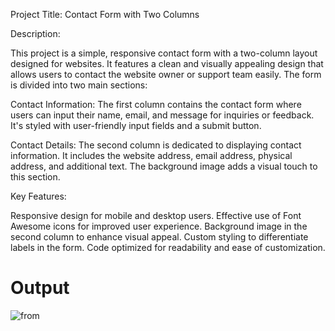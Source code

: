 Project Title: Contact Form with Two Columns

Description:

This project is a simple, responsive contact form with a two-column layout designed for websites. It features a clean and visually appealing design that allows users to contact the website owner or support team easily. The form is divided into two main sections:

Contact Information: The first column contains the contact form where users can input their name, email, and message for inquiries or feedback. It's styled with user-friendly input fields and a submit button.

Contact Details: The second column is dedicated to displaying contact information. It includes the website address, email address, physical address, and additional text. The background image adds a visual touch to this section.

Key Features:

Responsive design for mobile and desktop users.
Effective use of Font Awesome icons for improved user experience.
Background image in the second column to enhance visual appeal.
Custom styling to differentiate labels in the form.
Code optimized for readability and ease of customization.

# Output
![from](https://github.com/httpsadnankhan/contact-form/assets/120323286/bbdc789d-fc64-4b55-bd70-be4eae050ed9)
